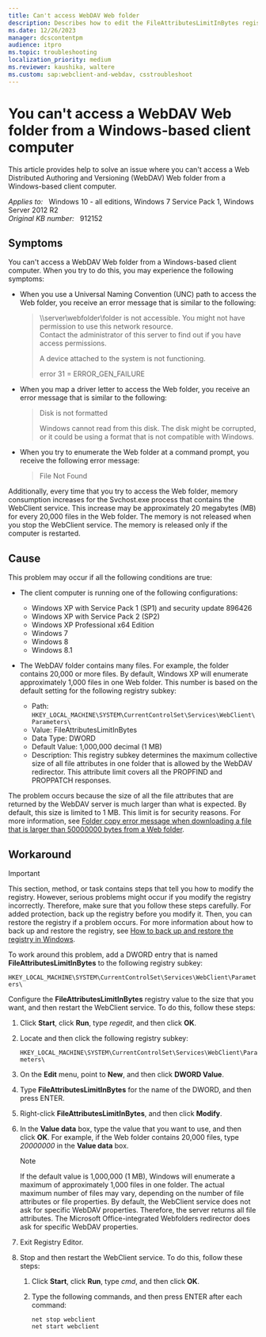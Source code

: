 ```yaml
---
title: Can't access WebDAV Web folder
description: Describes how to edit the FileAttributesLimitInBytes registry entry so that you can access a Web folder that contains many files in Windows.
ms.date: 12/26/2023
manager: dcscontentpm
audience: itpro
ms.topic: troubleshooting
localization_priority: medium
ms.reviewer: kaushika, waltere
ms.custom: sap:webclient-and-webdav, csstroubleshoot
---
```

# You can't access a WebDAV Web folder from a Windows-based client computer

This article provides help to solve an issue where you can't access a Web Distributed Authoring and Versioning (WebDAV) Web folder from a Windows-based client computer.

_Applies to:_ &nbsp; Windows 10 - all editions, Windows 7 Service Pack 1, Windows Server 2012 R2  
_Original KB number:_ &nbsp; 912152

## Symptoms

You can't access a WebDAV Web folder from a Windows-based client computer. When you try to do this, you may experience the following symptoms:

- When you use a Universal Naming Convention (UNC) path to access the Web folder, you receive an error message that is similar to the following:

    > \\\server\webfolder\folder is not accessible. You might not have permission to use this network resource.  
    Contact the administrator of this server to find out if you have access permissions.  
    >
    > A device attached to the system is not functioning.
    >
    > error 31 = ERROR_GEN_FAILURE

- When you map a driver letter to access the Web folder, you receive an error message that is similar to the following:

    > Disk is not formatted
    >
    > Windows cannot read from this disk. The disk might be corrupted, or it could be using a format that is not compatible with Windows.

- When you try to enumerate the Web folder at a command prompt, you receive the following error message:

    > File Not Found

Additionally, every time that you try to access the Web folder, memory consumption increases for the Svchost.exe process that contains the WebClient service. This increase may be approximately 20 megabytes (MB) for every 20,000 files in the Web folder. The memory is not released when you stop the WebClient service. The memory is released only if the computer is restarted.

## Cause

This problem may occur if all the following conditions are true:

- The client computer is running one of the following configurations:
  - Windows XP with Service Pack 1 (SP1) and security update 896426
  - Windows XP with Service Pack 2 (SP2)
  - Windows XP Professional x64 Edition
  - Windows 7
  - Windows 8
  - Windows 8.1

- The WebDAV folder contains many files. For example, the folder contains 20,000 or more files. By default, Windows XP will enumerate approximately 1,000 files in one Web folder. This number is based on the default setting for the following registry subkey:

  - Path: `HKEY_LOCAL_MACHINE\SYSTEM\CurrentControlSet\Services\WebClient\Parameters\`
  - Value: FileAttributesLimitInBytes
  - Data Type: DWORD
  - Default Value: 1,000,000 decimal (1 MB)
  - Description: This registry subkey determines the maximum collective size of all file attributes in one folder that is allowed by the WebDAV redirector. This attribute limit covers all the PROPFIND and PROPPATCH responses.

The problem occurs because the size of all the file attributes that are returned by the WebDAV server is much larger than what is expected. By default, this size is limited to 1 MB. This limit is for security reasons. For more information, see [Folder copy error message when downloading a file that is larger than 50000000 bytes from a Web folder](https://support.microsoft.com/help/900900).

## Workaround

> [!IMPORTANT]
> This section, method, or task contains steps that tell you how to modify the registry. However, serious problems might occur if you modify the registry incorrectly. Therefore, make sure that you follow these steps carefully. For added protection, back up the registry before you modify it. Then, you can restore the registry if a problem occurs. For more information about how to back up and restore the registry, see [How to back up and restore the registry in Windows](https://support.microsoft.com/help/322756).

To work around this problem, add a DWORD entry that is named **FileAttributesLimitInBytes** to the following registry subkey:

`HKEY_LOCAL_MACHINE\SYSTEM\CurrentControlSet\Services\WebClient\Parameters\`

Configure the **FileAttributesLimitInBytes** registry value to the size that you want, and then restart the WebClient service. To do this, follow these steps:

1. Click **Start**, click **Run**, type *regedit*, and then click **OK**.
2. Locate and then click the following registry subkey:

    `HKEY_LOCAL_MACHINE\SYSTEM\CurrentControlSet\Services\WebClient\Parameters\`

3. On the **Edit** menu, point to **New**, and then click **DWORD Value**.
4. Type **FileAttributesLimitInBytes** for the name of the DWORD, and then press ENTER.
5. Right-click **FileAttributesLimitInBytes**, and then click **Modify**.
6. In the **Value data** box, type the value that you want to use, and then click **OK**. For example, if the Web folder contains 20,000 files, type *20000000* in the **Value data** box.

    > [!NOTE]
    > If the default value is 1,000,000 (1 MB), Windows will enumerate a maximum of approximately 1,000 files in one folder. The actual maximum number of files may vary, depending on the number of file attributes or file properties. By default, the WebClient service does not ask for specific WebDAV properties. Therefore, the server returns all file attributes. The Microsoft Office-integrated Webfolders redirector does ask for specific WebDAV properties.

7. Exit Registry Editor.
8. Stop and then restart the WebClient service. To do this, follow these steps:
    1. Click **Start**, click **Run**, type *cmd*, and then click **OK**.
    2. Type the following commands, and then press ENTER after each command:

        ```console
        net stop webclient
        net start webclient
        ```
